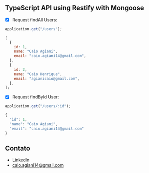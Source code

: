 ## TypeScript API using Restify with Mongoose

- [x] Request findAll Users:

```javascript
application.get("/users");

[
  {
    id: 1,
    name: "Caio Agiani",
    email: "caio.agiani14@gmail.com",
  },
  {
    id: 2,
    name: "Caio Henrique",
    email: "agianicaio@gmail.com",
  },
];
```

- [x] Request findById User:

```javascript
application.get("/users/:id");

{
  "id": 1,
  "name": "Caio Agiani",
  "email": "caio.agiani14@gmail.com"
}
```

## Contato

- [LinkedIn](https://www.linkedin.com/in/caioagiani/)
- caio.agiani14@gmail.com
